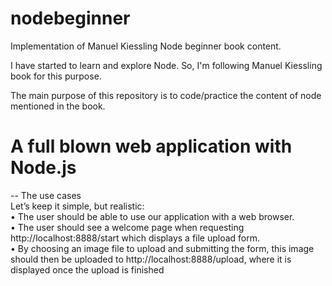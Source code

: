 # nodebeginner
Implementation of Manuel Kiessling Node beginner book content.

I have started to learn and explore Node. So, I'm following Manuel Kiessling book for this purpose.

The main purpose of this repository is to code/practice the content of node mentioned in the book.


# A full blown web application with Node.js

-- The use cases <br/>
Let’s keep it simple, but realistic:<br/>
• The user should be able to use our application with a web browser. <br/>
• The user should see a welcome page when requesting http://localhost:8888/start which displays a file upload form. <br/>
• By choosing an image file to upload and submitting the form, this image should then be uploaded to http://localhost:8888/upload, where it is displayed once the upload is finished
